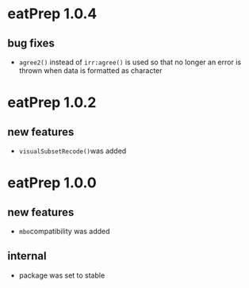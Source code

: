 # eatPrep 1.0.4
## bug fixes
* `agree2()` instead of `irr:agree()` is used so that no longer an error is thrown when data is formatted as character

# eatPrep 1.0.2
## new features
* `visualSubsetRecode()`was added

# eatPrep 1.0.0
## new features
* `mbo`compatibility was added

## internal
* package was set to stable
